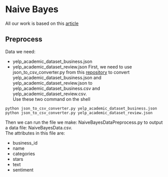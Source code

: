 # Naive Bayes
All our work is based on this [article](http://rstudio-pubs-static.s3.amazonaws.com/155272_c91116f9fd774349bef82cb154b62f5c.html)
## Preprocess
Data we need:  
- yelp_academic_dataset_business.json
- yelp_academic_dataset_review.json
First, we need to use json_to_csv_converter.py from this [repository](https://github.com/Yelp/dataset-examples) to convert yelp_academic_dataset_business.json and yelp_academic_dataset_review.json to yelp_academic_dataset_business.csv and yelp_academic_dataset_review.csv.  
Use these two command on the shell  
```
python json_to_csv_converter.py yelp_academic_dataset_business.json
python json_to_csv_converter.py yelp_academic_dataset_review.json
```
Then we can run the file we make: NaiveBayesDataPreprocess.py to output a data file: NaiveBayesData.csv.  
The attributes in this file are:  
- business_id
- name
- categories
- stars
- text
- sentiment

